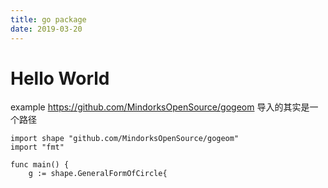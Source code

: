```yaml
---
title: go package 
date: 2019-03-20
---
```

# Hello World
example https://github.com/MindorksOpenSource/gogeom
导入的其实是一个路径

    import shape "github.com/MindorksOpenSource/gogeom"
    import "fmt"

    func main() {
        g := shape.GeneralFormOfCircle{
